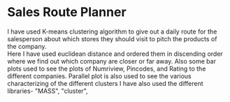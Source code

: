 # Sales Route Planner
I have used K-means clustering algorithm to  give out a daily route for the salesperson about which stores they should visit to pitch the products of the company.  
Here I have used euclidean distance and ordered them in discending order where we find out which company are closer or far away.
Also some bar plots used to see the plots of Numriview, Pincodes, and Rating to the different companies.
Parallel plot is also used to see the various characterizing of the different clusters
I have also used the different libraries- "MASS", "cluster",
